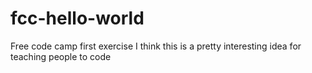 # fcc-hello-world
Free code camp first exercise
I think this is a pretty interesting idea for teaching people to code
